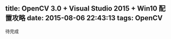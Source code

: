 title: OpenCV 3.0 + Visual Studio 2015 + Win10 配置攻略
date: 2015-08-06 22:43:13
tags: OpenCV
---
<!-- ### 问题： -->
<!-- Debug模式的时候 丢失msvcp120d.dll -->
待完成